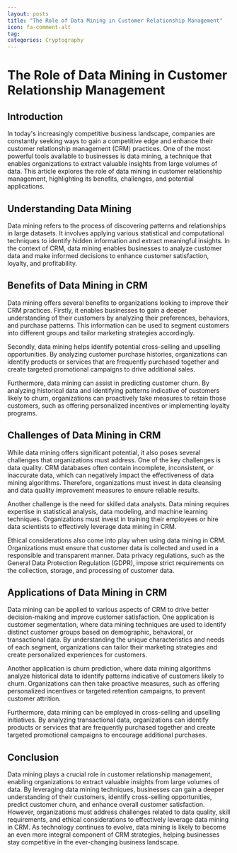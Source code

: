 ```yaml
---
layout: posts
title: "The Role of Data Mining in Customer Relationship Management"
icon: fa-comment-alt
tag:
categories: Cryptography
---
```



# The Role of Data Mining in Customer Relationship Management

## Introduction

In today's increasingly competitive business landscape, companies are constantly seeking ways to gain a competitive edge and enhance their customer relationship management (CRM) practices. One of the most powerful tools available to businesses is data mining, a technique that enables organizations to extract valuable insights from large volumes of data. This article explores the role of data mining in customer relationship management, highlighting its benefits, challenges, and potential applications.

## Understanding Data Mining

Data mining refers to the process of discovering patterns and relationships in large datasets. It involves applying various statistical and computational techniques to identify hidden information and extract meaningful insights. In the context of CRM, data mining enables businesses to analyze customer data and make informed decisions to enhance customer satisfaction, loyalty, and profitability.

## Benefits of Data Mining in CRM

Data mining offers several benefits to organizations looking to improve their CRM practices. Firstly, it enables businesses to gain a deeper understanding of their customers by analyzing their preferences, behaviors, and purchase patterns. This information can be used to segment customers into different groups and tailor marketing strategies accordingly.

Secondly, data mining helps identify potential cross-selling and upselling opportunities. By analyzing customer purchase histories, organizations can identify products or services that are frequently purchased together and create targeted promotional campaigns to drive additional sales.

Furthermore, data mining can assist in predicting customer churn. By analyzing historical data and identifying patterns indicative of customers likely to churn, organizations can proactively take measures to retain those customers, such as offering personalized incentives or implementing loyalty programs.

## Challenges of Data Mining in CRM

While data mining offers significant potential, it also poses several challenges that organizations must address. One of the key challenges is data quality. CRM databases often contain incomplete, inconsistent, or inaccurate data, which can negatively impact the effectiveness of data mining algorithms. Therefore, organizations must invest in data cleansing and data quality improvement measures to ensure reliable results.

Another challenge is the need for skilled data analysts. Data mining requires expertise in statistical analysis, data modeling, and machine learning techniques. Organizations must invest in training their employees or hire data scientists to effectively leverage data mining in CRM.

Ethical considerations also come into play when using data mining in CRM. Organizations must ensure that customer data is collected and used in a responsible and transparent manner. Data privacy regulations, such as the General Data Protection Regulation (GDPR), impose strict requirements on the collection, storage, and processing of customer data.

## Applications of Data Mining in CRM

Data mining can be applied to various aspects of CRM to drive better decision-making and improve customer satisfaction. One application is customer segmentation, where data mining techniques are used to identify distinct customer groups based on demographic, behavioral, or transactional data. By understanding the unique characteristics and needs of each segment, organizations can tailor their marketing strategies and create personalized experiences for customers.

Another application is churn prediction, where data mining algorithms analyze historical data to identify patterns indicative of customers likely to churn. Organizations can then take proactive measures, such as offering personalized incentives or targeted retention campaigns, to prevent customer attrition.

Furthermore, data mining can be employed in cross-selling and upselling initiatives. By analyzing transactional data, organizations can identify products or services that are frequently purchased together and create targeted promotional campaigns to encourage additional purchases.

## Conclusion

Data mining plays a crucial role in customer relationship management, enabling organizations to extract valuable insights from large volumes of data. By leveraging data mining techniques, businesses can gain a deeper understanding of their customers, identify cross-selling opportunities, predict customer churn, and enhance overall customer satisfaction. However, organizations must address challenges related to data quality, skill requirements, and ethical considerations to effectively leverage data mining in CRM. As technology continues to evolve, data mining is likely to become an even more integral component of CRM strategies, helping businesses stay competitive in the ever-changing business landscape.
